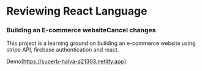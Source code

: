 # Reviewing React Language

### Building an E-commerce websiteCancel changes

This project is a learning ground on building an e-commerce website using stripe API, firebase authentication and react.

Demo[https://superb-halva-a21303.netlify.app]
